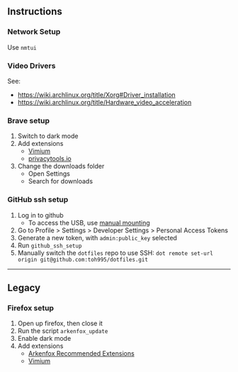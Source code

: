 ## Instructions
### Network Setup
Use `nmtui`

### Video Drivers
See:
- https://wiki.archlinux.org/title/Xorg#Driver_installation
- https://wiki.archlinux.org/title/Hardware_video_acceleration

### Brave setup
1. Switch to dark mode
2. Add extensions
	- [Vimium](https://chrome.google.com/webstore/detail/vimium/dbepggeogbaibhgnhhndojpepiihcmeb?hl=en)
	- [privacytools.io](https://www.privacytools.io/#browser-addons)
3. Change the downloads folder
	- Open Settings
	- Search for downloads

### GitHub ssh setup
1. Log in to github
	- To access the USB, use [manual mounting](https://wiki.archlinux.org/title/USB_storage_devices#Manual_mounting)
2. Go to Profile > Settings > Developer Settings > Personal Access Tokens
3. Generate a new token, with `admin:public_key` selected
4. Run `github_ssh_setup`
5. Manually switch the `dotfiles` repo to use SSH: `dot remote set-url origin git@github.com:toh995/dotfiles.git`

---

## Legacy
### Firefox setup
1. Open up firefox, then close it
2. Run the script `arkenfox_update`
3. Enable dark mode
4. Add extensions
	- [Arkenfox Recommended Extensions](https://github.com/arkenfox/user.js/wiki/4.1-Extensions)
	- [Vimium](https://addons.mozilla.org/en-GB/firefox/addon/vimium-ff/)
